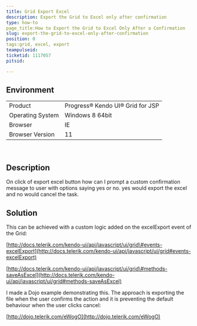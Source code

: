 ```yaml
---
title: Grid Export Excel
description: Export the Grid to Excel only after confirmation
type: how-to
page_title:How to Export the Grid to Excel Only After a Confirmation
slug: export-the-grid-to-excel-only-after-confirmation
position: 0
tags:grid, excel, export
teampulseid:
ticketid: 1117057
pitsid:

---
```


## Environment
<table>
 <tr>
  <td>Product</td>
  <td>Progress® Kendo UI® Grid for JSP</td>
 </tr>
 <tr>
  <td>Operating System</td>
  <td>Windows 8 64bit</td>
 </tr>
 <tr>
  <td>Browser</td>
  <td>IE</td>
 </tr>
 <tr>
  <td>Browser Version</td>
  <td>11</td>
 </tr>
</table>

 
## Description
On click of export excel button how can I prompt a custom confirmation message to user with options saying yes or no. yes would export the excel and no would cancel the task.

## Solution
  
This can be achieved with a custom logic added on the excelExport event of the Grid:  
  
[http://docs.telerik.com/kendo-ui/api/javascript/ui/grid\#events-excelExport](http://docs.telerik.com/kendo-ui/api/javascript/ui/grid#events-excelExport)  
  
[http://docs.telerik.com/kendo-ui/api/javascript/ui/grid\#methods-saveAsExcel](http://docs.telerik.com/kendo-ui/api/javascript/ui/grid#methods-saveAsExcel)  
  
I made a Dojo example demonstrating this. The approach is exporting the file when the user confirms the action and it is preventing the default behaviour when the user clicks cancel:  
  
[http://dojo.telerik.com/eWogO](http://dojo.telerik.com/eWogO)  